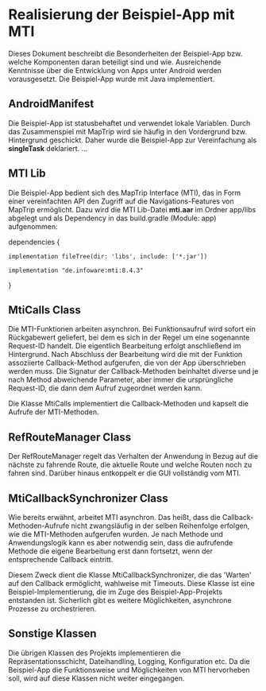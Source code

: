 # Realisierung der Beispiel-App mit MTI
Dieses Dokument beschreibt die Besonderheiten der Beispiel-App bzw. welche Komponenten daran beteiligt sind und wie.
Ausreichende Kenntnisse über die Entwicklung von Apps unter Android werden vorausgesetzt.
Die Beispiel-App wurde mit Java implementiert.

## AndroidManifest
Die Beispiel-App ist statusbehaftet und verwendet lokale Variablen. Durch das Zusammenspiel mit MapTrip wird sie häufig in den Vordergrund bzw. Hintergrund geschickt.
Daher wurde die Beispiel-App zur Vereinfachung als __singleTask__ deklariert.
        <activity
            android:name=".main.MainActivity"
            android:launchMode="singleTask"
            android:configChanges="orientation|screenSize|keyboardHidden">
            ...
        </activity>
 

## MTI Lib
Die Beispiel-App bedient sich des MapTrip Interface (MTI), das in Form einer vereinfachten API den Zugriff auf die Navigations-Features von MapTrip ermöglicht.
Dazu wird die MTI Lib-Datei __mti.aar__ im Ordner app/libs abgelegt und als Dependency in das build.gradle (Module: app) aufgenommen:

  dependencies {

    implementation fileTree(dir: 'libs', include: ['*.jar'])
    
    implementation "de.infoware:mti:8.4.3"
    
  }

## MtiCalls Class
Die MTI-Funktionen arbeiten asynchron. Bei Funktionsaufruf wird sofort ein Rückgabewert geliefert, bei dem es sich in der Regel um eine sogenannte Request-ID handelt.
Die eigentlich Bearbeitung erfolgt anschließend im Hintergrund. 
Nach Abschluss der Bearbeitung wird die mit der Funktion assoziierte Callback-Method aufgerufen, die von der App überschrieben werden muss.
Die Signatur der Callback-Methoden beinhaltet diverse und je nach Method abweichende Parameter, aber immer die ursprüngliche Request-ID, die dann dem Aufruf zugeordnet werden kann.

Die Klasse MtiCalls implementiert die Callback-Methoden und kapselt die Aufrufe der MTI-Methoden.

## RefRouteManager Class
Der RefRouteManager regelt das Verhalten der Anwendung in Bezug auf die nächste zu fahrende Route, die aktuelle Route und welche Routen noch zu fahren sind. Darüber hinaus entkoppelt er die GUI vollständig vom MTI.

## MtiCallbackSynchronizer Class
Wie bereits erwähnt, arbeitet MTI asynchron.
Das heißt, dass die Callback-Methoden-Aufrufe nicht zwangsläufig in der selben Reihenfolge erfolgen, wie die MTI-Methoden aufgerufen wurden.
Je nach Methode und Anwendungslogik kann es aber notwendig sein, dass die aufrufende Methode die eigene Bearbeitung erst dann fortsetzt, wenn der entsprechende Callback eintritt.

Diesem Zweck dient die Klasse MtiCallbackSynchronizer, die das 'Warten' auf den Callback ermöglicht, wahlweise mit Timeouts.
Diese Klasse ist eine Beispiel-Implementierung, die im Zuge des Beispiel-App-Projekts entstanden ist. Sicherlich gibt es weitere Möglichkeiten, asynchrone Prozesse zu orchestrieren.

## Sonstige Klassen
Die übrigen Klassen des Projekts implementieren die Repräsentationsschicht, Dateihandling, Logging, Konfiguration etc.
Da die Beispiel-App die Funktionsweise und Möglichkeiten von MTI hervorheben soll, wird auf diese Klassen nicht weiter eingegangen.
